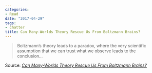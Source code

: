 ```yaml
---
categories:
- Read
date: "2017-04-29"
tags:
- chatter
title: Can Many-Worlds Theory Rescue Us From Boltzmann Brains?
---
```


> Boltzmann’s theory leads to a paradox, where the very scientific assumption that we can trust what we observe leads to the conclusion…

Source: _[Can Many-Worlds Theory Rescue Us From Boltzmann Brains?](http://nautil.us/blog/can-many_worlds-theory-rescue-us-from-boltzmann-brains)_
